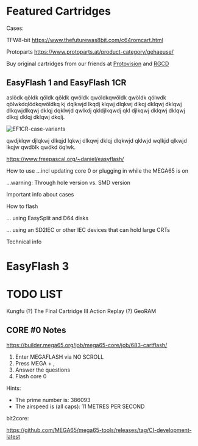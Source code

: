 Featured Cartridges
===================


Cases:

TFW8-bit
https://www.thefuturewas8bit.com/c64romcart.html

Protoparts
https://www.protoparts.at/product-category/gehaeuse/

Buy original cartridges from our friends at
[Protovision](https://www.protovision.games)
and
[RGCD](https://rgcd.bigcartel.com/products)


EasyFlash 1 and EasyFlash 1CR
-----------------------------


aslödk qöldk qöldk qöldk qwöldk qwöldkqwöldk qwöldk qölwdk qölwkdqlödkqwöldkq
kj dqlkwjd lkqdj klqwj dlqkwj dlkqj dklqwj dklqwj dlkqwjdlkqwj dklqj dqklwjd
qwlkdj qkldjlkqwdj qkl djlkqwj dklqwj dklqwj dlkqj dklqj dklqwj dkqlj.

![EF1CR-case-variants](doc/ef1cr-cases.jpg)

qwdjklqw djlqkwj dlkqjd lqkwj dlkqwj dklqj dlqkwjd qklwjd wqlkjd qlkwjd lkqjw
qwdölk qwökd öqlwk.

https://www.freepascal.org/~daniel/easyflash/

How to use
...incl updating core 0 or plugging in while the MEGA65 is on

...warning: Through hole version vs. SMD version

Important info about cases

How to flash

... using EasySplit and D64 disks

... using an SD2IEC or other IEC devices that can hold large CRTs

Technical info

EasyFlash 3
===========

TODO LIST
=========

Kungfu (?)
The Final Cartridge III
Action Replay (?)
GeoRAM

CORE #0 Notes
-------------

https://builder.mega65.org/job/mega65-core/job/683-cartflash/

1. Enter MEGAFLASH via NO SCROLL
2. Press MEGA + ,
3. Answer the questions
4. Flash core 0

Hints:

* The prime number is: 386093
* The airspeed is (all caps): 11 METRES PER SECOND

 bit2core:

 https://github.com/MEGA65/mega65-tools/releases/tag/CI-development-latest
 